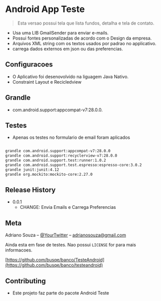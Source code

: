 # Android App Teste 
> Esta versao possui tela que lista fundos, detalha e tela de contato.


- Usa uma LIB  GmailSender para enviar e-mails.
- Possui fontes personalizadas de acordo com o Design da empresa.
- Arquivos XML string com os textos usados por padrao no applicativo.
- carrega dados externos em json ou das preferencias.

## Configuracoes

- O Aplicativo foi desenovolvido na liguagem Java Nativo.
- Constraint Layout e Recicledview 

## Grandle

- com.android.support:appcompat-v7:28.0.0.

## Testes
- Apenas os testes no formulario de email foram aplicados


```sh

grandle com.android.support:appcompat-v7:28.0.0
grandle com.android.support:recyclerview-v7:28.0.0
grandle com.android.support.test:runner:1.0.2
grandle com.android.support.test.espresso:espresso-core:3.0.2
grandle junit:junit:4.12
grandle org.mockito:mockito-core:2.27.0

```

## Release History

* 0.0.1
    * CHANGE: Envia Emails e Carrega Preferencias 


## Meta

Adriano Souza – [@YourTwitter](https://twitter.com/adrianosouzai) – adrianosouza@gmail.com

Ainda esta em fase de testes. Nao possui ``LICENSE`` for para mais informacoes.

[https://github.com/busqe/banco/TesteAndroid](https://github.com/busqe/banco/testeandroid)

## Contributing

- Este projeto faz parte do pacote Android Teste


